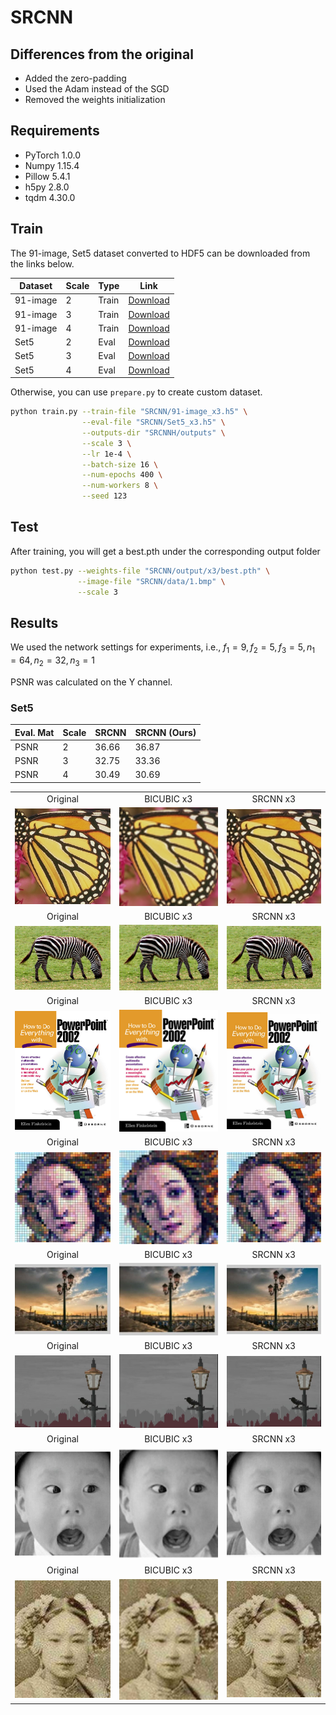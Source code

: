# SRCNN

## Differences from the original

- Added the zero-padding
- Used the Adam instead of the SGD
- Removed the weights initialization

## Requirements

- PyTorch 1.0.0
- Numpy 1.15.4
- Pillow 5.4.1
- h5py 2.8.0
- tqdm 4.30.0



## Train

The 91-image, Set5 dataset converted to HDF5 can be downloaded from the links below.

| Dataset | Scale | Type | Link |
|---------|-------|------|------|
| 91-image | 2 | Train | [Download](https://www.dropbox.com/s/2hsah93sxgegsry/91-image_x2.h5?dl=0) |
| 91-image | 3 | Train | [Download](https://www.dropbox.com/s/curldmdf11iqakd/91-image_x3.h5?dl=0) |
| 91-image | 4 | Train | [Download](https://www.dropbox.com/s/22afykv4amfxeio/91-image_x4.h5?dl=0) |
| Set5 | 2 | Eval | [Download](https://www.dropbox.com/s/r8qs6tp395hgh8g/Set5_x2.h5?dl=0) |
| Set5 | 3 | Eval | [Download](https://www.dropbox.com/s/58ywjac4te3kbqq/Set5_x3.h5?dl=0) |
| Set5 | 4 | Eval | [Download](https://www.dropbox.com/s/0rz86yn3nnrodlb/Set5_x4.h5?dl=0) |

Otherwise, you can use `prepare.py` to create custom dataset.

```bash
python train.py --train-file "SRCNN/91-image_x3.h5" \
                --eval-file "SRCNN/Set5_x3.h5" \
                --outputs-dir "SRCNNH/outputs" \
                --scale 3 \
                --lr 1e-4 \
                --batch-size 16 \
                --num-epochs 400 \
                --num-workers 8 \
                --seed 123                
```



## Test

After training, you will get a best.pth under the corresponding output folder

```bash
python test.py --weights-file "SRCNN/output/x3/best.pth" \
               --image-file "SRCNN/data/1.bmp" \
               --scale 3
```

## Results

We used the network settings for experiments, i.e., $f_1=9,f_2=5,f_3=5,n_1=64,n_2=32,n_3=1$ 

PSNR was calculated on the Y channel.

### Set5

| Eval. Mat | Scale | SRCNN | SRCNN (Ours) |
|-----------|-------|-------|--------------|
| PSNR | 2 | 36.66 | 36.87 |
| PSNR | 3 | 32.75 | 33.36 |
| PSNR | 4 | 30.49 | 30.69 |

<table>
    <tr>
        <td><center>Original</center></td>
        <td><center>BICUBIC x3</center></td>
        <td><center>SRCNN x3</center></td>
    </tr>
    <tr>
    	<td>
    		<center><img src="./data/butterfly_GT.bmp""></center>
    	</td>
    	<td>
    		<center><img src="./data/butterfly_GT_bicubic_x3.bmp"></center>
    	</td>
    	<td>
    		<center><img src="./data/butterfly_GT_srcnn_x3.bmp"></center>
    	</td>
    </tr>
    <tr>
        <td><center>Original</center></td>
        <td><center>BICUBIC x3</center></td>
        <td><center>SRCNN x3</center></td>
    </tr>
    <tr>
    	<td>
    		<center><img src="./data/zebra.bmp""></center>
    	</td>
    	<td>
    		<center><img src="./data/zebra_bicubic_x3.bmp"></center>
    	</td>
    	<td>
    		<center><img src="./data/zebra_srcnn_x3.bmp"></center>
    	</td>
    </tr>
    <tr>
        <td><center>Original</center></td>
        <td><center>BICUBIC x3</center></td>
        <td><center>SRCNN x3</center></td>
    </tr>
    <tr>
    	<td>
    		<center><img src="./data/ppt3.bmp""></center>
    	</td>
    	<td>
    		<center><img src="./data/ppt3_bicubic_x3.bmp"></center>
    	</td>
    	<td>
    		<center><img src="./data/ppt3_srcnn_x3.bmp"></center>
    	</td>
    </tr>
        <tr>
        <td><center>Original</center></td>
        <td><center>BICUBIC x3</center></td>
        <td><center>SRCNN x3</center></td>
    </tr>
    <tr>
    	<td>
    		<center><img src="./data/2.bmp""></center>
    	</td>
    	<td>
    		<center><img src="./data/2_bicubic_x3.bmp"></center>
    	</td>
    	<td>
    		<center><img src="./data/2_srcnn_x3.bmp"></center>
    	</td>
    </tr>
        <tr>
        <td><center>Original</center></td>
        <td><center>BICUBIC x3</center></td>
        <td><center>SRCNN x3</center></td>
    </tr>
    <tr>
    	<td>
    		<center><img src="./data/3.bmp""></center>
    	</td>
    	<td>
    		<center><img src="./data/3_bicubic_x3.bmp"></center>
    	</td>
    	<td>
    		<center><img src="./data/3_srcnn_x3.bmp"></center>
    	</td>
    </tr>
        <tr>
        <td><center>Original</center></td>
        <td><center>BICUBIC x3</center></td>
        <td><center>SRCNN x3</center></td>
    </tr>
    <tr>
    	<td>
    		<center><img src="./data/4.bmp""></center>
    	</td>
    	<td>
    		<center><img src="./data/4_bicubic_x3.bmp"></center>
    	</td>
    	<td>
    		<center><img src="./data/4_srcnn_x3.bmp"></center>
    	</td>
    </tr>
        <tr>
        <td><center>Original</center></td>
        <td><center>BICUBIC x3</center></td>
        <td><center>SRCNN x3</center></td>
    </tr>
    <tr>
    	<td>
    		<center><img src="./data/5.bmp""></center>
    	</td>
    	<td>
    		<center><img src="./data/5_bicubic_x3.bmp"></center>
    	</td>
    	<td>
    		<center><img src="./data/5_srcnn_x3.bmp"></center>
    	</td>
    </tr>
        <tr>
        <td><center>Original</center></td>
        <td><center>BICUBIC x3</center></td>
        <td><center>SRCNN x3</center></td>
    </tr>
    <tr>
    	<td>
    		<center><img src="./data/6.bmp""></center>
    	</td>
    	<td>
    		<center><img src="./data/6_bicubic_x3.bmp"></center>
    	</td>
    	<td>
    		<center><img src="./data/6_srcnn_x3.bmp"></center>
    	</td>
    </tr>
</table>


​        



